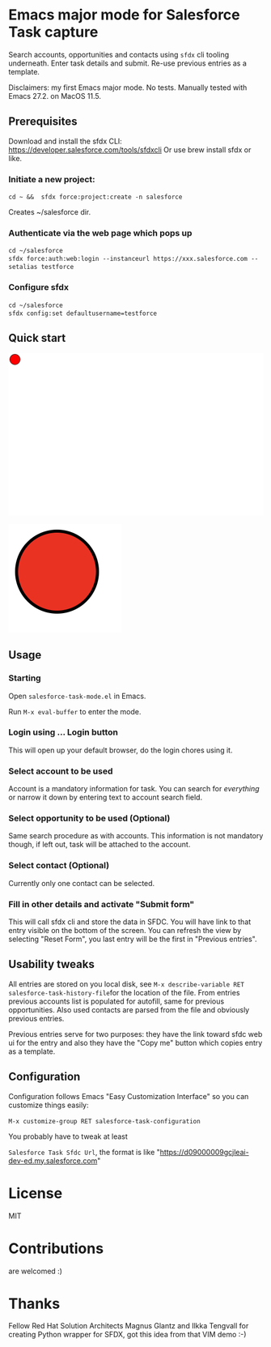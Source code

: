 # Emacs major mode for Salesforce Task capture

Search accounts, opportunities and contacts using ```sfdx``` cli tooling underneath. Enter task details and submit. Re-use previous entries as a template.

Disclaimers: my first Emacs major mode. No tests. Manually tested with Emacs 27.2. on MacOS 11.5.

## Prerequisites
Download and install the sfdx CLI: https://developer.salesforce.com/tools/sfdxcli
Or use brew install sfdx or like.

### Initiate a new project:

```
cd ~ &&  sfdx force:project:create -n salesforce
```

Creates ~/salesforce dir.

### Authenticate via the web page which pops up

```
cd ~/salesforce
sfdx force:auth:web:login --instanceurl https://xxx.salesforce.com --setalias testforce
```

### Configure sfdx

```
cd ~/salesforce
sfdx config:set defaultusername=testforce
```


## Quick start

![Screencast](images/sample.svg "Screencast")

![Screencast](images/foo.png "Screencast")

## Usage

### Starting
Open ```salesforce-task-mode.el``` in Emacs.

Run ```M-x eval-buffer``` to enter the mode.

### Login using ... Login button

This will open up your default browser, do the login chores using it.

### Select account to be used

Account is a mandatory information for task. You can search for _everything_ or narrow it down by entering text to account search field.

### Select opportunity to be used (Optional)

Same search procedure as with accounts. This information is not mandatory though, if left out, task will be attached to the account.

### Select contact (Optional)

Currently only one contact can be selected.

### Fill in other details and activate "Submit form"

This will call sfdx cli and store the data in SFDC. You will have link to that entry visible on the bottom of the screen. You can refresh the view by selecting "Reset Form", you last entry will be the first in "Previous entries".

## Usability tweaks

All entries are stored on you local disk, see ```M-x describe-variable RET salesforce-task-history-file```for the location of the file. From entries previous accounts list is populated for autofill, same for previous opportunities. Also used contacts are parsed from the file and obviously previous entries.

Previous entries serve for two purposes: they have the link toward sfdc web ui for the entry and also they have the "Copy me" button which copies entry as a template.

## Configuration

Configuration follows Emacs "Easy Customization Interface" so you can customize things easily:

```M-x customize-group RET salesforce-task-configuration```

You probably have to tweak at least

```Salesforce Task Sfdc Url```, the format is like "https://d09000009gcjleai-dev-ed.my.salesforce.com"

# License

MIT

# Contributions

are welcomed :)

# Thanks

Fellow Red Hat Solution Architects Magnus Glantz and Ilkka Tengvall for creating Python wrapper for SFDX, got this idea from that VIM demo :-)
